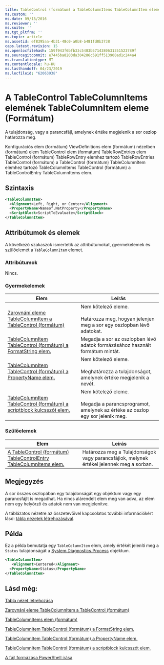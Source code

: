 ```yaml
---
title: TableControl (formátum) a TableColumnItems TableColumnItem eleme |} A Microsoft Docs
ms.custom: ''
ms.date: 09/13/2016
ms.reviewer: ''
ms.suite: ''
ms.tgt_pltfrm: ''
ms.topic: article
ms.assetid: ef8395aa-4b31-48c0-a0b8-b481fd0b3738
caps.latest.revision: 15
ms.openlocfilehash: 159f943f6bfb33c5403b5714380631351523789f
ms.sourcegitcommit: e7445ba8203da304286c591ff513900ad1c244a4
ms.translationtype: MT
ms.contentlocale: hu-HU
ms.lasthandoff: 04/23/2019
ms.locfileid: "62063938"
---
```

# <a name="tablecolumnitem-element-for-tablecolumnitems-for-tablecontrol-format"></a>A TableControl TableColumnItems elemének TableColumnItem eleme (Formátum)

A tulajdonság, vagy a parancsfájl, amelynek értéke megjelenik a sor oszlop határozza meg.

Konfigurációs elem (formátum) ViewDefinitions elem (formátum) nézetben (formátum) elem TableControl elem (formátum) TableRowEntries elem TableControl (formátum) TableRowEntry elemhez tartozó TableRowEntries TableControl (formátum) a TableControl (formátum) TableColumnItem elemhez tartozó TableColumnItems TableControl (formátum) a TableControlEntry TableColumnItems elem.

## <a name="syntax"></a>Szintaxis

```xml
<TableColumnItem>
  <Alignment>Left, Right, or Center</Alignment>
  <PropertyName>Nameof.NetProperty</PropertyName>
  <ScriptBlock>ScriptToEvaluate</ScriptBlock>
</TableColumnItem>
```

## <a name="attributes-and-elements"></a>Attribútumok és elemek

A következő szakaszok ismertetik az attribútumokat, gyermekelemek és szülőelemét a `TableColumnItem` elemet.

### <a name="attributes"></a>Attribútumok

Nincs.

### <a name="child-elements"></a>Gyermekelemek

|Elem|Leírás|
|-------------|-----------------|
|[Zarovnání eleme TableColumnItem a TableControl (formátum)](./alignment-element-for-tablecolumnitem-for-tablecontrol-format.md)|Nem kötelező eleme.<br /><br /> Határozza meg, hogyan jelenjen meg a sor egy oszlopban lévő adatokat.|
|[TableColumnItem TableControl (formátum) a FormatString elem.](./formatstring-element-for-tablecolumnitem-for-tablecontrol-format.md)|Megadja a sor az oszlopban lévő adatok formázásához használt formátum mintát.|
|[TableColumnItem TableControl (formátum) a PropertyName elem.](./propertyname-element-for-tablecolumnitem-for-tablecontrol-format.md)|Nem kötelező eleme.<br /><br /> Meghatározza a tulajdonságot, amelynek értéke megjelenik a nevét.|
|[TableColumnItem TableControl (formátum) a scriptblock kulcsszót elem.](./scriptblock-element-for-tablecolumnitem-for-tablecontrol-format.md)|Nem kötelező eleme.<br /><br /> Megadja a parancsprogramot, amelynek az értéke az oszlop egy sor jelenik meg.|

### <a name="parent-elements"></a>Szülőelemek

|Elem|Leírás|
|-------------|-----------------|
|[A TableControl (formátum) TableControlEntry TableColumnItems elem.](./tablecolumnitems-element-for-tablerowentry-for-tablecontrol-format.md)|Határozza meg a Tulajdonságok vagy parancsfájlok, melynek értékei jelennek meg a sorban.|

## <a name="remarks"></a>Megjegyzés

A sor összes oszlopában egy tulajdonságát egy objektum vagy egy parancsfájlt is megadhat. Ha nincs alárendelt elem meg van adva, az elem nem egy helyőrző és adatok nem van megjelenítve.

A táblázatos nézetre az összetevőivel kapcsolatos további információkért lásd: [tábla nézetek létrehozásával](./creating-a-table-view.md).

## <a name="example"></a>Példa

Ez a példa bemutatja egy `TableColumnItem` elem, amely értékét jeleníti meg a `Status` tulajdonságát a [System.Diagnostics.Process](/dotnet/api/System.Diagnostics.Process) objektum.

```xml
<TableColumnItem>
   <Alignment>Centered</Alignment>
  <PropertyName>Status</PropertyName>
</TableColumnItem>

```

## <a name="see-also"></a>Lásd még:

[Tábla nézet létrehozása](./creating-a-table-view.md)

[Zarovnání eleme TableColumnItem a TableControl (formátum)](./alignment-element-for-tablecolumnitem-for-tablecontrol-format.md)

[TableColumnItems elem (formátum)](./tablecolumnitems-element-for-tablerowentry-for-tablecontrol-format.md)

[TableColumnItem TableControl (formátum) a FormatString elem.](./formatstring-element-for-tablecolumnitem-for-tablecontrol-format.md)

[TableColumnItem TableControl (formátum) a PropertyName elem.](./propertyname-element-for-tablecolumnitem-for-tablecontrol-format.md)

[TableColumnItem TableControl (formátum) a scriptblock kulcsszót elem.](./scriptblock-element-for-tablecolumnitem-for-tablecontrol-format.md)

[A fájl formázása PowerShell írása](./writing-a-powershell-formatting-file.md)
